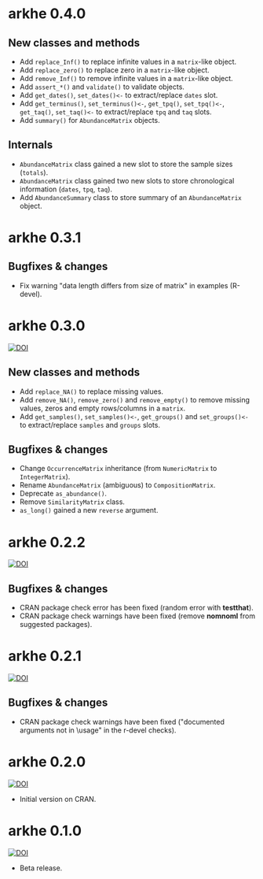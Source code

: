 # arkhe 0.4.0

## New classes and methods
* Add `replace_Inf()` to replace infinite values in a `matrix`-like object.
* Add `replace_zero()` to replace zero in a `matrix`-like object.
* Add `remove_Inf()` to remove infinite values in a `matrix`-like object.
* Add `assert_*()` and `validate()` to validate objects.
* Add `get_dates()`, `set_dates()<-` to extract/replace `dates` slot.
* Add `get_terminus()`, `set_terminus()<-`, `get_tpq()`, `set_tpq()<-`, `get_taq()`, `set_taq()<-` to extract/replace `tpq` and `taq` slots.
* Add `summary()` for `AbundanceMatrix` objects.

## Internals
* `AbundanceMatrix` class gained a new slot to store the sample sizes (`totals`).
* `AbundanceMatrix` class gained two new slots to store chronological information (`dates`, `tpq`, `taq`).
* Add `AbundanceSummary` class to store summary of an `AbundanceMatrix` object.

# arkhe 0.3.1

## Bugfixes & changes
* Fix warning "data length differs from size of matrix" in examples (R-devel).

# arkhe 0.3.0
[![DOI](https://zenodo.org/badge/DOI/10.5281/zenodo.4675724.svg)](https://doi.org/10.5281/zenodo.4675724)

## New classes and methods
* Add `replace_NA()` to replace missing values.
* Add `remove_NA()`, `remove_zero()` and `remove_empty()` to remove missing values, zeros and empty rows/columns in a `matrix`.
* Add `get_samples()`, `set_samples()<-`, `get_groups()` and `set_groups()<-` to extract/replace `samples` and `groups` slots.

## Bugfixes & changes
* Change `OccurrenceMatrix` inheritance (from `NumericMatrix` to `IntegerMatrix`).
* Rename `AbundanceMatrix` (ambiguous) to `CompositionMatrix`.
* Deprecate `as_abundance()`.
* Remove `SimilarityMatrix` class.
* `as_long()` gained a new `reverse` argument.

# arkhe 0.2.2
[![DOI](https://zenodo.org/badge/DOI/10.5281/zenodo.3724463.svg)](https://doi.org/10.5281/zenodo.3724463)

## Bugfixes & changes
* CRAN package check error has been fixed (random error with **testthat**).
* CRAN package check warnings have been fixed (remove **nomnoml** from suggested packages).

# arkhe 0.2.1
[![DOI](https://zenodo.org/badge/DOI/10.5281/zenodo.3668868.svg)](https://doi.org/10.5281/zenodo.3668868)

## Bugfixes & changes
* CRAN package check warnings have been fixed ("documented arguments not in \usage" in the r-devel checks).

# arkhe 0.2.0
[![DOI](https://zenodo.org/badge/DOI/10.5281/zenodo.3583089.svg)](https://doi.org/10.5281/zenodo.3583089)

* Initial version on CRAN.

# arkhe 0.1.0
[![DOI](https://zenodo.org/badge/DOI/10.5281/zenodo.3526660.svg)](https://doi.org/10.5281/zenodo.3526660)

* Beta release.
